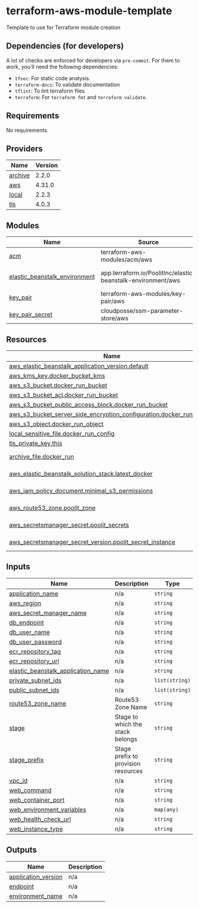 # terraform-aws-module-template
Template to use for Terraform module creation

## Dependencies (for developers)
A lot of checks are enforced for developers via `pre-commit`. For them to work,
you'll need the following dependencies:
- `tfsec`: For static code analysis.
- `terraform-docs`: To validate documentation
- `tflint`: To lint terraform files
- `terraform`: For `terraform fmt` and `terraform validate`.

<!-- BEGINNING OF PRE-COMMIT-TERRAFORM DOCS HOOK -->
## Requirements

No requirements.

## Providers

| Name | Version |
|------|---------|
| <a name="provider_archive"></a> [archive](#provider\_archive) | 2.2.0 |
| <a name="provider_aws"></a> [aws](#provider\_aws) | 4.31.0 |
| <a name="provider_local"></a> [local](#provider\_local) | 2.2.3 |
| <a name="provider_tls"></a> [tls](#provider\_tls) | 4.0.3 |

## Modules

| Name | Source | Version |
|------|--------|---------|
| <a name="module_acm"></a> [acm](#module\_acm) | terraform-aws-modules/acm/aws | 4.0.1 |
| <a name="module_elastic_beanstalk_environment"></a> [elastic\_beanstalk\_environment](#module\_elastic\_beanstalk\_environment) | app.terraform.io/PoolitInc/elastic-beanstalk-environment/aws | 0.47.0-security-4 |
| <a name="module_key_pair"></a> [key\_pair](#module\_key\_pair) | terraform-aws-modules/key-pair/aws | 1.0.1 |
| <a name="module_key_pair_secret"></a> [key\_pair\_secret](#module\_key\_pair\_secret) | cloudposse/ssm-parameter-store/aws | 0.9.1 |

## Resources

| Name | Type |
|------|------|
| [aws_elastic_beanstalk_application_version.default](https://registry.terraform.io/providers/hashicorp/aws/latest/docs/resources/elastic_beanstalk_application_version) | resource |
| [aws_kms_key.docker_bucket_kms](https://registry.terraform.io/providers/hashicorp/aws/latest/docs/resources/kms_key) | resource |
| [aws_s3_bucket.docker_run_bucket](https://registry.terraform.io/providers/hashicorp/aws/latest/docs/resources/s3_bucket) | resource |
| [aws_s3_bucket_acl.docker_run_bucket](https://registry.terraform.io/providers/hashicorp/aws/latest/docs/resources/s3_bucket_acl) | resource |
| [aws_s3_bucket_public_access_block.docker_run_bucket](https://registry.terraform.io/providers/hashicorp/aws/latest/docs/resources/s3_bucket_public_access_block) | resource |
| [aws_s3_bucket_server_side_encryption_configuration.docker_run_bucket](https://registry.terraform.io/providers/hashicorp/aws/latest/docs/resources/s3_bucket_server_side_encryption_configuration) | resource |
| [aws_s3_object.docker_run_object](https://registry.terraform.io/providers/hashicorp/aws/latest/docs/resources/s3_object) | resource |
| [local_sensitive_file.docker_run_config](https://registry.terraform.io/providers/hashicorp/local/latest/docs/resources/sensitive_file) | resource |
| [tls_private_key.this](https://registry.terraform.io/providers/hashicorp/tls/latest/docs/resources/private_key) | resource |
| [archive_file.docker_run](https://registry.terraform.io/providers/hashicorp/archive/latest/docs/data-sources/file) | data source |
| [aws_elastic_beanstalk_solution_stack.latest_docker](https://registry.terraform.io/providers/hashicorp/aws/latest/docs/data-sources/elastic_beanstalk_solution_stack) | data source |
| [aws_iam_policy_document.minimal_s3_permissions](https://registry.terraform.io/providers/hashicorp/aws/latest/docs/data-sources/iam_policy_document) | data source |
| [aws_route53_zone.poolit_zone](https://registry.terraform.io/providers/hashicorp/aws/latest/docs/data-sources/route53_zone) | data source |
| [aws_secretsmanager_secret.poolit_secrets](https://registry.terraform.io/providers/hashicorp/aws/latest/docs/data-sources/secretsmanager_secret) | data source |
| [aws_secretsmanager_secret_version.poolit_secret_instance](https://registry.terraform.io/providers/hashicorp/aws/latest/docs/data-sources/secretsmanager_secret_version) | data source |

## Inputs

| Name | Description | Type | Default | Required |
|------|-------------|------|---------|:--------:|
| <a name="input_application_name"></a> [application\_name](#input\_application\_name) | n/a | `string` | n/a | yes |
| <a name="input_aws_region"></a> [aws\_region](#input\_aws\_region) | n/a | `string` | n/a | yes |
| <a name="input_aws_secret_manager_name"></a> [aws\_secret\_manager\_name](#input\_aws\_secret\_manager\_name) | n/a | `string` | n/a | yes |
| <a name="input_db_endpoint"></a> [db\_endpoint](#input\_db\_endpoint) | n/a | `string` | n/a | yes |
| <a name="input_db_user_name"></a> [db\_user\_name](#input\_db\_user\_name) | n/a | `string` | n/a | yes |
| <a name="input_db_user_password"></a> [db\_user\_password](#input\_db\_user\_password) | n/a | `string` | n/a | yes |
| <a name="input_ecr_repository_tag"></a> [ecr\_repository\_tag](#input\_ecr\_repository\_tag) | n/a | `string` | n/a | yes |
| <a name="input_ecr_repository_url"></a> [ecr\_repository\_url](#input\_ecr\_repository\_url) | n/a | `string` | n/a | yes |
| <a name="input_elastic_beanstalk_application_name"></a> [elastic\_beanstalk\_application\_name](#input\_elastic\_beanstalk\_application\_name) | n/a | `string` | n/a | yes |
| <a name="input_private_subnet_ids"></a> [private\_subnet\_ids](#input\_private\_subnet\_ids) | n/a | `list(string)` | n/a | yes |
| <a name="input_public_subnet_ids"></a> [public\_subnet\_ids](#input\_public\_subnet\_ids) | n/a | `list(string)` | n/a | yes |
| <a name="input_route53_zone_name"></a> [route53\_zone\_name](#input\_route53\_zone\_name) | Route53 Zone Name | `string` | `null` | no |
| <a name="input_stage"></a> [stage](#input\_stage) | Stage to which the stack belongs | `string` | n/a | yes |
| <a name="input_stage_prefix"></a> [stage\_prefix](#input\_stage\_prefix) | Stage prefix to provision resources | `string` | n/a | yes |
| <a name="input_vpc_id"></a> [vpc\_id](#input\_vpc\_id) | n/a | `string` | n/a | yes |
| <a name="input_web_command"></a> [web\_command](#input\_web\_command) | n/a | `string` | n/a | yes |
| <a name="input_web_container_port"></a> [web\_container\_port](#input\_web\_container\_port) | n/a | `string` | n/a | yes |
| <a name="input_web_environment_variables"></a> [web\_environment\_variables](#input\_web\_environment\_variables) | n/a | `map(any)` | n/a | yes |
| <a name="input_web_health_check_url"></a> [web\_health\_check\_url](#input\_web\_health\_check\_url) | n/a | `string` | n/a | yes |
| <a name="input_web_instance_type"></a> [web\_instance\_type](#input\_web\_instance\_type) | n/a | `string` | n/a | yes |

## Outputs

| Name | Description |
|------|-------------|
| <a name="output_application_version"></a> [application\_version](#output\_application\_version) | n/a |
| <a name="output_endpoint"></a> [endpoint](#output\_endpoint) | n/a |
| <a name="output_environment_name"></a> [environment\_name](#output\_environment\_name) | n/a |
<!-- END OF PRE-COMMIT-TERRAFORM DOCS HOOK -->
